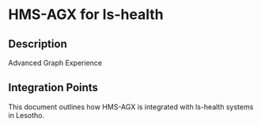 # HMS-AGX for ls-health

## Description

Advanced Graph Experience

## Integration Points

This document outlines how HMS-AGX is integrated with ls-health systems in Lesotho.

